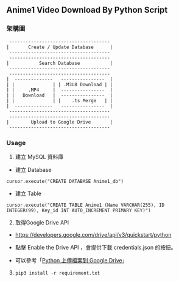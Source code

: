 ## Anime1 Video Download By Python Script

### 架構圖
```
 -------------------------------------
|       Create / Update Database      |
 -------------------------------------
 -------------------------------------
|           Search Database           |
 -------------------------------------
 -------------------------------------
|  --------------   ----------------  |
| |              | | .M3U8 Download | |
| |     .MP4     |  ----------------  |
| |   Download   |  ----------------  |
| |              | |    .ts Merge   | |
|  --------------   ----------------  |
 -------------------------------------
 -------------------------------------
|        Upload to Google Drive       |
 ------------------------------------- 
```

### Usage

1. 建立 MySQL 資料庫
  - 建立 Database
   ```
   cursor.execute("CREATE DATABASE Anime1_db")
   ```
  - 建立 Table
   ```
   cursor.execute("CREATE TABLE Anime1 (Name VARCHAR(255), ID INTEGER(99), Key_id INT AUTO_INCREMENT PRIMARY KEY)")
   ```

2. 取得Google Drive API

  - https://developers.google.com/drive/api/v3/quickstart/python
  
  - 點擊 Enable the Drive API ，會提供下載 credentials.json 的按鈕。

  - 可以參考「[Python 上傳檔案到 Google Drive](https://shareboxnow.com/python-google-drive-1/)」

3. `pip3 install -r requirement.txt`

